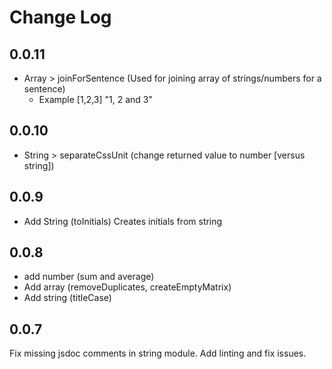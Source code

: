 # Change Log

## 0.0.11

- Array > joinForSentence (Used for joining array of strings/numbers for a sentence)
  - Example [1,2,3] "1, 2 and 3"

## 0.0.10

- String > separateCssUnit (change returned value to number [versus string])
  
## 0.0.9

- Add String (toInitials) Creates initials from string

## 0.0.8

- add number (sum and average) 
- Add array (removeDuplicates, createEmptyMatrix)
- Add string (titleCase)

## 0.0.7

Fix missing jsdoc comments in string module. Add linting and fix issues.